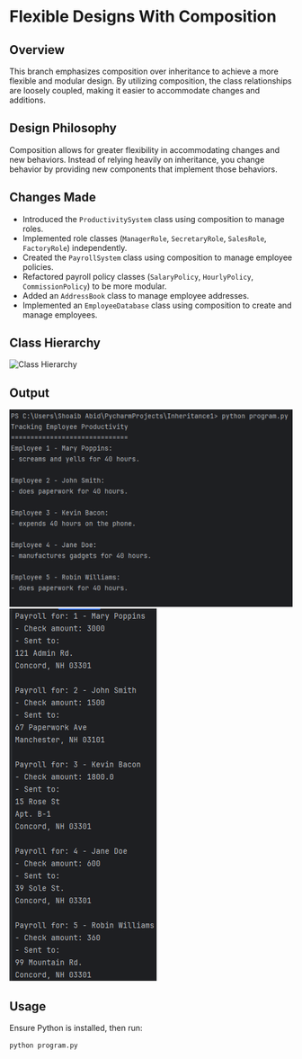 # Flexible Designs With Composition

## Overview

This branch emphasizes composition over inheritance to achieve a more flexible and modular design. By utilizing composition, the class relationships are loosely coupled, making it easier to accommodate changes and additions.

## Design Philosophy

Composition allows for greater flexibility in accommodating changes and new behaviors. Instead of relying heavily on inheritance, you change behavior by providing new components that implement those behaviors.

## Changes Made

- Introduced the `ProductivitySystem` class using composition to manage roles.
- Implemented role classes (`ManagerRole`, `SecretaryRole`, `SalesRole`, `FactoryRole`) independently.
- Created the `PayrollSystem` class using composition to manage employee policies.
- Refactored payroll policy classes (`SalaryPolicy`, `HourlyPolicy`, `CommissionPolicy`) to be more modular.
- Added an `AddressBook` class to manage employee addresses.
- Implemented an `EmployeeDatabase` class using composition to create and manage employees.

## Class Hierarchy

![Class Hierarchy](https://files.realpython.com/media/ic-policy-based-composition.6e78bdb5824f.jpg)

## Output
![Output Image 1](Capture7.PNG)
![Output Image 2](Capture8.PNG)


## Usage

Ensure Python is installed, then run:

```bash
python program.py
